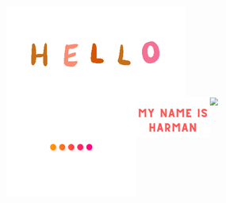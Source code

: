 <p align="center">
  <img align="left" alt="Hello" width="360" height="183.75" src="hello.gif"> 
  <img align="left" alt="Dots" width="260" height="200" src="dots.gif"> 
  <img align="left" alt="My name is Harman" width="150" height="80" src="my_name.png">
</p>

<a href="https://github.com/anuraghazra/github-readme-stats">
  <img align="left" src="https://github-readme-stats.vercel.app/api/top-langs/?username=harman-khehara&theme=buefy&hide=Shell,Swift,Kotlin,Objective-C&langs_count=8&layout=compact" />
</a>
